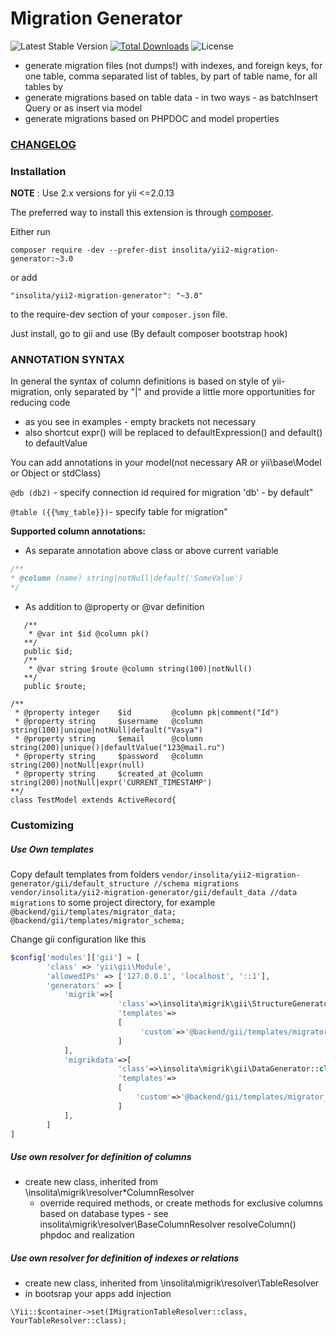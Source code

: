 Migration Generator
=======================================
![Latest Stable Version](https://img.shields.io/packagist/v/insolita/yii2-migration-generator.svg)
[![Total Downloads](https://img.shields.io/packagist/dt/insolita/yii2-migration-generator.svg)](https://packagist.org/packages/insolita/yii2-migration-generator)
![License](https://img.shields.io/packagist/l/insolita/yii2-migration-generator.svg)


 - generate migration files (not dumps!) with indexes, and foreign keys, for one table, comma separated list of tables,  by part of table name, for all tables by 
 - generate migrations based on table data - in two ways - as batchInsert Query or as insert via model 
 - generate migrations based on PHPDOC and model properties

### [CHANGELOG](CHANGELOG.md)

### Installation

**NOTE** : Use 2.x versions for yii <=2.0.13

The preferred way to install this extension is through [composer](http://getcomposer.org/download/).

Either run
```
composer require -dev --prefer-dist insolita/yii2-migration-generator:~3.0
```

or add

```
"insolita/yii2-migration-generator": "~3.0"
```

to the require-dev section of your `composer.json` file.


Just install, go to gii and use (By default composer bootstrap hook)


### ANNOTATION SYNTAX

In general the syntax of column definitions is based  on style of yii-migration, only separated by "|" and provide a little more opportunities for reducing code
 - as you see in examples - empty brackets not necessary
 - also shortcut expr() will be replaced to defaultExpression() and default() to defaultValue 
 
You can add annotations in your model(not necessary AR or yii\\base\\Model or Object or stdClass)

`@db (db2)` - specify connection id required for migration 'db' - by default"

`@table ({{%my_table}})`- specify table for migration"

__Supported column annotations:__
 - As separate annotation above class  or above current variable
 
 ```php 
 /**
 * @column (name) string|notNull|default('SomeValue')
 */
 ```
 
 - As addition to @property or @var definition 
 ```
    /**
     * @var int $id @column pk()
    **/
    public $id;
    /**
     * @var string $route @column string(100)|notNull()
    **/
    public $route;
 
 ```

```
/**
 * @property integer    $id         @column pk|comment("Id")
 * @property string     $username   @column string(100)|unique|notNull|default("Vasya")
 * @property string     $email      @column string(200)|unique()|defaultValue("123@mail.ru")
 * @property string     $password   @column string(200)|notNull|expr(null)
 * @property string     $created_at @column string(200)|notNull|expr('CURRENT_TIMESTAMP')
**/
class TestModel extends ActiveRecord{
```

 
### Customizing 
##### Use Own templates
Copy default templates from folders 
   `vendor/insolita/yii2-migration-generator/gii/default_structure //schema migrations`
   `vendor/insolita/yii2-migration-generator/gii/default_data //data migrations`
to some project directory, for example 
   `@backend/gii/templates/migrator_data;`
   `@backend/gii/templates/migrator_schema;`

Change gii configuration like this
```php
$config['modules']['gii'] = [
        'class' => 'yii\gii\Module',
        'allowedIPs' => ['127.0.0.1', 'localhost', '::1'],
        'generators' => [
            'migrik'=>[
                        'class'=>\insolita\migrik\gii\StructureGenerator::class,
                        'templates'=>
                        [
                             'custom'=>'@backend/gii/templates/migrator_schema'
                        ]
            ],
            'migrikdata'=>[
                        'class'=>\insolita\migrik\gii\DataGenerator::class,
                        'templates'=>
                        [        
                            'custom'=>'@backend/gii/templates/migrator_data'
                        ]
            ],
        ]
]
```

##### Use own resolver for definition of columns 
  - create new class, inherited from \insolita\migrik\resolver\*ColumnResolver
    - override required methods, or create methods for exclusive columns based on database types - see insolita\migrik\resolver\BaseColumnResolver resolveColumn() phpdoc and realization
    
##### Use own resolver for definition of  indexes or relations 
  - create new class, inherited from \insolita\migrik\resolver\TableResolver
  - in bootsrap your apps add injection 
  
  ```\Yii::$container->set(IMigrationTableResolver::class, YourTableResolver::class);```
    
